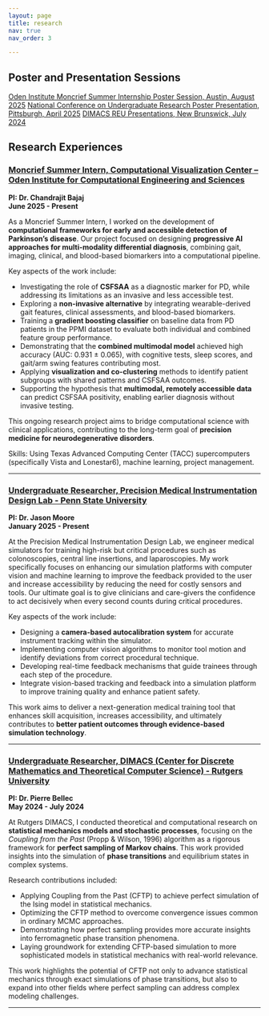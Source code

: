 ```yaml
---
layout: page
title: research
nav: true
nav_order: 3

--- 
```


## Poster and Presentation Sessions
[Oden Institute Moncrief Summer Internship Poster Session, Austin, August 2025](https://www.linkedin.com/feed/update/urn:li:activity:7367399066181222400/)
[National Conference on Undergraduate Research Poster Presentation, Pittsburgh, April 2025](/assets/pdf/ncur.pdf)
[DIMACS REU Presentations, New Brunswick, July 2024](https://reu.dimacs.rutgers.edu/~jk2264/JasmineKhalilDIMACSFinalPresentation.pdf)

## Research Experiences
### [Moncrief Summer Intern, Computational Visualization Center – Oden Institute for Computational Engineering and Sciences](/assets/pdf/cvc.pdf)  
**PI: Dr. Chandrajit Bajaj**  
**June 2025 - Present**

As a Moncrief Summer Intern, I worked on the development of **computational frameworks for early and accessible detection of Parkinson’s disease**. Our project focused on designing **progressive AI approaches for multi-modality differential diagnosis**, combining gait, imaging, clinical, and blood-based biomarkers into a computational pipeline.  

Key aspects of the work include:  
- Investigating the role of **CSFSAA** as a diagnostic marker for PD, while addressing its limitations as an invasive and less accessible test.  
- Exploring a **non-invasive alternative** by integrating wearable-derived gait features, clinical assessments, and blood-based biomarkers.  
- Training a **gradient boosting classifier** on baseline data from PD patients in the PPMI dataset to evaluate both individual and combined feature group performance.  
- Demonstrating that the **combined multimodal model** achieved high accuracy (AUC: 0.931 ± 0.065), with cognitive tests, sleep scores, and gait/arm swing features contributing most.  
- Applying **visualization and co-clustering** methods to identify patient subgroups with shared patterns and CSFSAA outcomes.  
- Supporting the hypothesis that **multimodal, remotely accessible data** can predict CSFSAA positivity, enabling earlier diagnosis without invasive testing.   

This ongoing research project aims to bridge computational science with clinical applications, contributing to the long-term goal of **precision medicine for neurodegenerative disorders**.  

Skills: Using Texas Advanced Computing Center (TACC) supercomputers (specifically Vista and Lonestar6), machine learning, project management. 

---

### [Undergraduate Researcher, Precision Medical Instrumentation Design Lab - Penn State University](https://www.psu.edu/news/impact/story/re-engineering-medical-simulation-training-next-generation-physicians)  
**PI: Dr. Jason Moore**  
**January 2025 - Present**

At the Precision Medical Instrumentation Design Lab, we engineer medical simulators for training high-risk but critical procedures such as colonoscopies, central line insertions, and laparoscopies. My work specifically focuses on enhancing our simulation platforms with computer vision and machine learning to improve the feedback provided to the user and increase accessibility by reducing the need for costly sensors and tools. Our ultimate goal is to give clinicians and care-givers the confidence to act decisively when every second counts during critical procedures. 

Key aspects of the work include:  
- Designing a **camera-based autocalibration system** for accurate instrument tracking within the simulator.  
- Implementing computer vision algorithms to monitor tool motion and identify deviations from correct procedural technique.
- Developing real-time feedback mechanisms that guide trainees through each step of the procedure.
- Integrate vision-based tracking and feedback into a simulation platform to improve training quality and enhance patient safety.

This work aims to deliver a next-generation medical training tool that enhances skill acquisition, increases accessibility, and ultimately contributes to **better patient outcomes through evidence-based simulation technology**.  

---

### [Undergraduate Researcher, DIMACS (Center for Discrete Mathematics and Theoretical Computer Science) - Rutgers University](https://reu.dimacs.rutgers.edu/~jk2264/)  
**PI: Dr. Pierre Bellec**  
**May 2024 - July 2024**

At Rutgers DIMACS, I conducted theoretical and computational research on **statistical mechanics models and stochastic processes**, focusing on the *Coupling from the Past* (Propp & Wilson, 1996) algorithm as a rigorous framework for **perfect sampling of Markov chains**. This work provided insights into the simulation of **phase transitions** and equilibrium states in complex systems.  

Research contributions included:  
- Applying Coupling from the Past (CFTP) to achieve perfect simulation of the Ising model in statistical mechanics.
- Optimizing the CFTP method to overcome convergence issues common in ordinary MCMC approaches.
- Demonstrating how perfect sampling provides more accurate insights into ferromagnetic phase transition phenomena.
- Laying groundwork for extending CFTP-based simulation to more sophisticated models in statistical mechanics with real-world relevance.

This work highlights the potential of CFTP not only to advance statistical mechanics through exact simulations of phase transitions, but also to expand into other fields where perfect sampling can address complex modeling challenges.


---